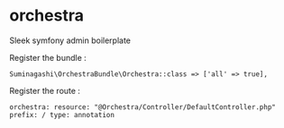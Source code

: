 # orchestra
Sleek symfony admin boilerplate


Register the bundle :

`Suminagashi\OrchestraBundle\Orchestra::class => ['all' => true],`

Register the route :

`orchestra:
  resource: "@Orchestra/Controller/DefaultController.php"
  prefix: /
  type: annotation
`

